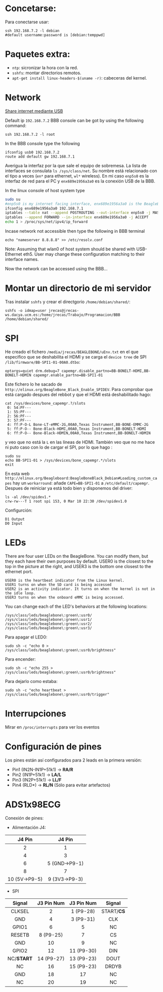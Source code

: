 # Concetarse:
Para conectarse usar:
```
ssh 192.168.7.2 -l debian
#default username:password is [debian:temppwd]

```
# Paquetes extra:
* `ntp`: sicronizar la hora con la red.
* `sshfs`: montar directorios remotos.
* `apt-get install linux-headers-$(uname -r)`: cabeceras del kernel.

# Network
[Share internet mediante USB](https://elementztechblog.wordpress.com/2014/12/22/sharing-internet-using-network-over-usb-in-beaglebone-black/)

Default ip `192.168.7.2`
BBB console can be got by using the following command:
```
ssh 192.168.7.2 -l root
```
In the BBB console type the following
```
ifconfig usb0 192.168.7.2
route add default gw 192.168.7.1
```
Averigua la interfaz por la que sale el equipo de sobremesa. La lista de interfaces se consulata `ls /sys/class/net`. Su nombre está relacionado con el tipo a veces (`en*` para ethernet, `wl*` wireless). En mi caso `enp5s0` es la interfaz de red para el PC y `enx689e1956a3a0` es la conexión USB de la BBB.

In the linux console of host system type
```bash
sudo su
#enp5s0 is my internet facing interface, enx689e1956a3a0 is the BeagleBone USB connection
ifconfig enx689e1956a3a0 192.168.7.1
iptables --table nat --append POSTROUTING --out-interface enp5s0 -j MASQUERADE
iptables --append FORWARD --in-interface enx689e1956a3a0 -j ACCEPT
echo 1 > /proc/sys/net/ipv4/ip_forward
```

Incase network not accessible then type the following in BBB terminal
```
echo "nameserver 8.8.8.8" >> /etc/resolv.conf
```

Note: Assuming that wlan0 of host system should be shared with USB-Ethernet eth5. User may change these configuration matching to their interface names.

Now the network can be accessed using the BBB...


# Montar un directorio de mi servidor
Tras instalar `sshfs` y crear el directgorio `/home/debian/shared/`:
```
sshfs -o idmap=user jrecas@jrecas-ws.dacya.ucm.es:/home/jrecas/Trabajo/Programacion/BBB /home/debian/shared/
```

# SPI

He creado el fichero `/media/jrecas/BEAGLEBONE/uEnv.txt` en el que especifico que se deshabilita el HDMI y se carga el `device tree` de SPI `/lib/firmware/BB-SPI1-01-00A0.dtbo`:

```
optargs=quiet drm.debug=7 capemgr.disable_partno=BB-BONELT-HDMI,BB-BONELT-HDMIN capemgr.enable_partno=BB-SPI1-01
```
Este fichero lo he sacado de `http://elinux.org/BeagleBone_Black_Enable_SPIDEV`. Para comprobar que está cargado despues del rebbot y que el HDMI está deshabilitado hago:

```
cat /sys/devices/bone_capemgr.?/slots
 0: 54:PF---
 1: 55:PF---
 2: 56:PF---
 3: 57:PF---
 4: ff:P-O-L Bone-LT-eMMC-2G,00A0,Texas Instrument,BB-BONE-EMMC-2G
 5: ff:P-O-- Bone-Black-HDMI,00A0,Texas Instrument,BB-BONELT-HDMI
 6: ff:P-O-- Bone-Black-HDMIN,00A0,Texas Instrument,BB-BONELT-HDMIN

```

y veo que no está la `L` en las líneas de HDMI. También veo que no me hace ni puto caso con lo de cargar el SPI, por lo que hago :
```
sudo su
echo BB-SPI1-01 > /sys/devices/bone_capemgr.*/slots
exit
```
En esta web `http://elinux.org/Beagleboard:BeagleBoneBlack_Debian#Loading_custom_capes` hay un `workarround`: añade `CAPE=BB-SPI1-01` a `/etc/default/capemgr`. Despues de reiniciar ya está todo bien y disponemos del driver:

```
ls -al /dev/spidev1.*
crw-rw---T 1 root spi 153, 0 Mar 10 22:30 /dev/spidev1.0
```
Configurción:
```
D1 Output
D0 Input
```
# LEDs

There are four user LEDs on the BeagleBone. You can modify them, but they each have their own purposes by default. USER0 is the closest to the top in the picture at the right, and USER3 is the bottom one closest to the ethernet port.
```
USER0 is the heartbeat indicator from the Linux kernel.
USER1 turns on when the SD card is being accessed
USER2 is an activity indicator. It turns on when the kernel is not in the idle loop.
USER3 turns on when the onboard eMMC is being accessed.
```
You can change each of the LED's behaviors at the following locations:
```
/sys/class/leds/beaglebone\:green\:usr0/
/sys/class/leds/beaglebone\:green\:usr1/
/sys/class/leds/beaglebone\:green\:usr2/
/sys/class/leds/beaglebone\:green\:usr3/
```
Para apagar el LED0:
```
sudo sh -c "echo 0 > /sys/class/leds/beaglebone\:green\:usr0/brightness"
```
Para encender:
```
sudo sh -c "echo 255 > /sys/class/leds/beaglebone\:green\:usr0/brightness"
```

Para dejarlo como estaba:
```
sudo sh -c "echo heartbeat > /sys/class/leds/beaglebone\:green\:usr0/trigger"
```

# Interrupciones

Mirar en `/proc/interrupts` para ver los eventos

# Configuración de pines
Los pines están así configurados para 2 leads en la primera versión:

  * Pin1 (IN2N-IN1P+51k1) -> **RA/R**
  * Pin2 (IN1P+51k1)      -> **LA/L**
  * Pin3 (IN2P+51k1)      -> **LL/F**
  * Pin4 (RLD*)           -> **RL/N** (Sólo para evitar artefactos)

# ADS1x98ECG
Conexión de pines:

  * Alimentación J4:


J4 Pin        | J4 Pin
:------------:|:-----------:
2             | 1
4             | 3
6             | 5 (GND->P9-1)
8             | 7
10 (5V->P9-5) | 9 (3V3->P9-3)

  * SPI

 Signal        | J3 Pin Num  | J3 Pin Num  | Signal       
:-------------:|:-----------:|:-----------:|:-----------:
 CLKSEL        | 2           | 1  (P9-28)  | START/**CS** 
 GND           | 4           | 3  (P9-31)  | CLK          
 GPIO1         | 6           | 5           | NC           
 RESETB        | 8  (P9-25)  | 7           | CS           
 GND           | 10          | 9           | NC           
 GPIO2         | 12          | 11 (P9-30)  | DIN          
 NC/**START**  | 14 (P9-27)  | 13 (P9-23)  | DOUT         
 NC            | 16          | 15 (P9-23)  | DRDYB        
 GND           | 18          | 17          | NC           
 NC            | 20          | 19          | NC          